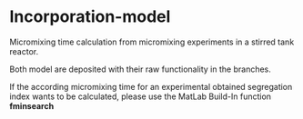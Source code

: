 # Incorporation-model
Micromixing time calculation from micromixing experiments in a stirred tank reactor.

Both model are deposited with their raw functionality in the branches.

If the according micromixing time for an experimental obtained segregation index wants to be calculated, please use the MatLab Build-In function **fminsearch**
